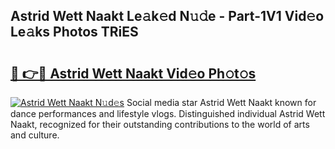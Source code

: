 ## Astrid Wett Naakt Le𝚊k𝚎d N𝚞𝚍e - Part-1V1 Vid𝚎o Le𝚊ks Photos TRiES

# <h2><a href="http://fb6c4w6.evod.top/?m=Astrid+Wett+Naakt">🔗 👉🔴 Astrid Wett Naakt Vid𝚎o Ph𝚘t𝚘s</a></h2>

[![Astrid Wett Naakt N𝚞d𝚎s](https://i.imgur.com/8V9OHl7.gif)](http://fb6c4w6.evod.top/?m=Astrid+Wett+Naakt)
Social media star Astrid Wett Naakt known for dance performances and lifestyle vlogs. Distinguished individual Astrid Wett Naakt, recognized for their outstanding contributions to the world of arts and culture. 
